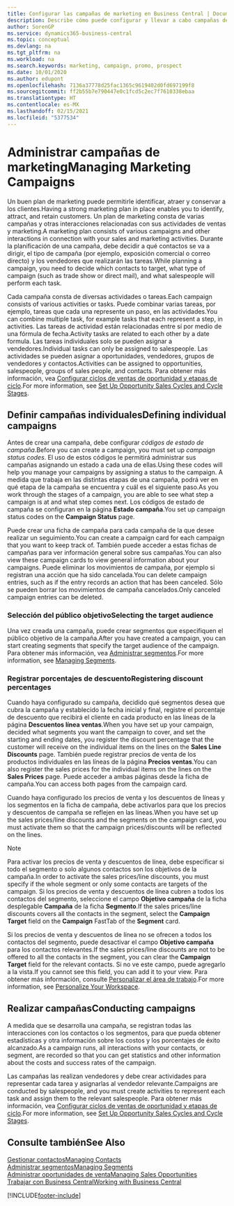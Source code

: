 ```yaml
---
title: Configurar las campañas de marketing en Business Central | Documentos de Microsoft
description: Describe cómo puede configurar y llevar a cabo campañas de marketing en Business Central para ayudarle a identificar, atraer y conservar a los clientes.
author: SorenGP
ms.service: dynamics365-business-central
ms.topic: conceptual
ms.devlang: na
ms.tgt_pltfrm: na
ms.workload: na
ms.search.keywords: marketing, campaign, promo, prospect
ms.date: 10/01/2020
ms.author: edupont
ms.openlocfilehash: 7136a37778d25fac1365c9619402d0fd697199f8
ms.sourcegitcommit: ff2b55b7e790447e0c1fcd5c2ec7f7610338ebaa
ms.translationtype: HT
ms.contentlocale: es-MX
ms.lasthandoff: 02/15/2021
ms.locfileid: "5377534"
---
```

# <a name="managing-marketing-campaigns"></a><span data-ttu-id="a8ddd-103">Administrar campañas de marketing</span><span class="sxs-lookup"><span data-stu-id="a8ddd-103">Managing Marketing Campaigns</span></span>
<span data-ttu-id="a8ddd-104">Un buen plan de marketing puede permitirle identificar, atraer y conservar a los clientes.</span><span class="sxs-lookup"><span data-stu-id="a8ddd-104">Having a strong marketing plan in place enables you to identify, attract, and retain customers.</span></span> <span data-ttu-id="a8ddd-105">Un plan de marketing consta de varias campañas y otras interacciones relacionadas con sus actividades de ventas y marketing.</span><span class="sxs-lookup"><span data-stu-id="a8ddd-105">A marketing plan consists of various campaigns and other interactions in connection with your sales and marketing activities.</span></span> <span data-ttu-id="a8ddd-106">Durante la planificación de una campaña, debe decidir a qué contactos se va a dirigir, el tipo de campaña (por ejemplo, exposición comercial o correo directo) y los vendedores que realizarán las tareas.</span><span class="sxs-lookup"><span data-stu-id="a8ddd-106">While planning a campaign, you need to decide which contacts to target, what type of campaign (such as trade show or direct mail), and what salespeople will perform each task.</span></span>

<span data-ttu-id="a8ddd-107">Cada campaña consta de diversas actividades o tareas.</span><span class="sxs-lookup"><span data-stu-id="a8ddd-107">Each campaign consists of various activities or tasks.</span></span> <span data-ttu-id="a8ddd-108">Puede combinar varias tareas, por ejemplo, tareas que cada una represente un paso, en las actividades.</span><span class="sxs-lookup"><span data-stu-id="a8ddd-108">You can combine multiple task, for example tasks that each represent a step, in activities.</span></span> <span data-ttu-id="a8ddd-109">Las tareas de actividad están relacionadas entre sí por medio de una fórmula de fecha.</span><span class="sxs-lookup"><span data-stu-id="a8ddd-109">Activity tasks are related to each other by a date formula.</span></span> <span data-ttu-id="a8ddd-110">Las tareas individuales solo se pueden asignar a vendedores.</span><span class="sxs-lookup"><span data-stu-id="a8ddd-110">Individual tasks can only be assigned to salespeople.</span></span> <span data-ttu-id="a8ddd-111">Las actividades se pueden asignar a oportunidades, vendedores, grupos de vendedores y contactos.</span><span class="sxs-lookup"><span data-stu-id="a8ddd-111">Activities can be assigned to opportunities, salespeople, groups of sales people, and contacts.</span></span> <span data-ttu-id="a8ddd-112">Para obtener más información, vea [Configurar ciclos de ventas de oportunidad y etapas de ciclo](marketing-how-setup-opportunity-sales-cycles-stages.md).</span><span class="sxs-lookup"><span data-stu-id="a8ddd-112">For more information, see [Set Up Opportunity Sales Cycles and Cycle Stages](marketing-how-setup-opportunity-sales-cycles-stages.md).</span></span>

## <a name="defining-individual-campaigns"></a><span data-ttu-id="a8ddd-113">Definir campañas individuales</span><span class="sxs-lookup"><span data-stu-id="a8ddd-113">Defining individual campaigns</span></span>
<span data-ttu-id="a8ddd-114">Antes de crear una campaña, debe configurar *códigos de estado de campaña*.</span><span class="sxs-lookup"><span data-stu-id="a8ddd-114">Before you can create a campaign, you must set up *campaign status codes*.</span></span> <span data-ttu-id="a8ddd-115">El uso de estos códigos le permitirá administrar sus campañas asignando un estado a cada una de ellas.</span><span class="sxs-lookup"><span data-stu-id="a8ddd-115">Using these codes will help you manage your campaigns by assigning a status to the campaign.</span></span> <span data-ttu-id="a8ddd-116">A medida que trabaja en las distintas etapas de una campaña, podrá ver en qué etapa de la campaña se encuentra y cuál es el siguiente paso.</span><span class="sxs-lookup"><span data-stu-id="a8ddd-116">As you work through the stages of a campaign, you are able to see what step a campaign is at and what step comes next.</span></span> <span data-ttu-id="a8ddd-117">Los códigos de estado de campaña se configuran en la página **Estado campaña**.</span><span class="sxs-lookup"><span data-stu-id="a8ddd-117">You set up campaign status codes on the **Campaign Status** page.</span></span>

<span data-ttu-id="a8ddd-118">Puede crear una ficha de campaña para cada campaña de la que desee realizar un seguimiento.</span><span class="sxs-lookup"><span data-stu-id="a8ddd-118">You can create a campaign card for each campaign that you want to keep track of.</span></span> <span data-ttu-id="a8ddd-119">También puede acceder a estas fichas de campañas para ver información general sobre sus campañas.</span><span class="sxs-lookup"><span data-stu-id="a8ddd-119">You can also view these campaign cards to view general information about your campaigns.</span></span>
<span data-ttu-id="a8ddd-120">Puede eliminar los movimientos de campaña, por ejemplo si registran una acción que ha sido cancelada.</span><span class="sxs-lookup"><span data-stu-id="a8ddd-120">You can delete campaign entries, such as if the entry records an action that has been canceled.</span></span> <span data-ttu-id="a8ddd-121">Sólo se pueden borrar los movimientos de campaña cancelados.</span><span class="sxs-lookup"><span data-stu-id="a8ddd-121">Only canceled campaign entries can be deleted.</span></span>

### <a name="selecting-the-target-audience"></a><span data-ttu-id="a8ddd-122">Selección del público objetivo</span><span class="sxs-lookup"><span data-stu-id="a8ddd-122">Selecting the target audience</span></span>
<span data-ttu-id="a8ddd-123">Una vez creada una campaña, puede crear segmentos que especifiquen el público objetivo de la campaña.</span><span class="sxs-lookup"><span data-stu-id="a8ddd-123">After you have created a campaign, you can start creating segments that specify the target audience of the campaign.</span></span> <span data-ttu-id="a8ddd-124">Para obtener más información, vea [Administrar segmentos](marketing-segments.md).</span><span class="sxs-lookup"><span data-stu-id="a8ddd-124">For more information, see [Managing Segments](marketing-segments.md).</span></span>

### <a name="registering-discount-percentages"></a><span data-ttu-id="a8ddd-125">Registrar porcentajes de descuento</span><span class="sxs-lookup"><span data-stu-id="a8ddd-125">Registering discount percentages</span></span>
<span data-ttu-id="a8ddd-126">Cuando haya configurado su campaña, decidido qué segmentos desea que cubra la campaña y establecido la fecha inicial y final, registre el porcentaje de descuento que recibirá el cliente en cada producto en las líneas de la página **Descuentos línea ventas**.</span><span class="sxs-lookup"><span data-stu-id="a8ddd-126">When you have set up your campaign, decided what segments you want the campaign to cover, and set the starting and ending dates, you register the discount percentage that the customer will receive on the individual items on the lines on the **Sales Line Discounts** page.</span></span> <span data-ttu-id="a8ddd-127">También puede registrar precios de venta de los productos individuales en las líneas de la página **Precios ventas**.</span><span class="sxs-lookup"><span data-stu-id="a8ddd-127">You can also register the sales prices for the individual items on the lines on the **Sales Prices** page.</span></span> <span data-ttu-id="a8ddd-128">Puede acceder a ambas páginas desde la ficha de campaña.</span><span class="sxs-lookup"><span data-stu-id="a8ddd-128">You can access both pages from the campaign card.</span></span>

 <span data-ttu-id="a8ddd-129">Cuando haya configurado los precios de venta y los descuentos de líneas y los segmentos en la ficha de campaña, debe activarlos para que los precios y descuentos de campaña se reflejen en las líneas.</span><span class="sxs-lookup"><span data-stu-id="a8ddd-129">When you have set up the sales prices/line discounts and the segments on the campaign card, you must activate them so that the campaign prices/discounts will be reflected on the lines.</span></span>

> [!NOTE]  
>   <span data-ttu-id="a8ddd-130">Para activar los precios de venta y descuentos de línea, debe especificar si todo el segmento o solo algunos contactos son los objetivos de la campaña.</span><span class="sxs-lookup"><span data-stu-id="a8ddd-130">In order to activate the sales prices/line discounts, you must specify if the whole segment or only some contacts are targets of the campaign.</span></span> <span data-ttu-id="a8ddd-131">Si los precios de venta y descuentos de línea cubren a todos los contactos del segmento, seleccione el campo **Objetivo campaña** de la ficha desplegable **Campaña** de la ficha **Segmento**.</span><span class="sxs-lookup"><span data-stu-id="a8ddd-131">If the sales prices/line discounts covers all the contacts in the segment, select the **Campaign Target** field on the **Campaign** FastTab of the **Segment** card.</span></span>

<span data-ttu-id="a8ddd-132">Si los precios de venta y descuentos de línea no se ofrecen a todos los contactos del segmento, puede desactivar el campo **Objetivo campaña** para los contactos relevantes.</span><span class="sxs-lookup"><span data-stu-id="a8ddd-132">If the sales prices/line discounts are not to be offered to all the contacts in the segment, you can clear the **Campaign Target** field for the relevant contacts.</span></span> <span data-ttu-id="a8ddd-133">Si no ve este campo, puede agregarlo a la vista.</span><span class="sxs-lookup"><span data-stu-id="a8ddd-133">If you cannot see this field, you can add it to your view.</span></span> <span data-ttu-id="a8ddd-134">Para obtener más información, consulte [Personalizar el área de trabajo](ui-personalization-user.md).</span><span class="sxs-lookup"><span data-stu-id="a8ddd-134">For more information, see [Personalize Your Workspace](ui-personalization-user.md).</span></span>

## <a name="conducting-campaigns"></a><span data-ttu-id="a8ddd-135">Realizar campañas</span><span class="sxs-lookup"><span data-stu-id="a8ddd-135">Conducting campaigns</span></span>
<span data-ttu-id="a8ddd-136">A medida que se desarrolla una campaña, se registran todas las interacciones con los contactos o los segmentos, para que pueda obtener estadísticas y otra información sobre los costos y los porcentajes de éxito alcanzado.</span><span class="sxs-lookup"><span data-stu-id="a8ddd-136">As a campaign runs, all interactions with your contacts, or segment, are recorded so that you can get statistics and other information about the costs and success rates of the campaign.</span></span>

<span data-ttu-id="a8ddd-137">Las campañas las realizan vendedores y debe crear actividades para representar cada tarea y asignarlas al vendedor relevante.</span><span class="sxs-lookup"><span data-stu-id="a8ddd-137">Campaigns are conducted by salespeople, and you must create activities to represent each task and assign them to the relevant salespeople.</span></span> <span data-ttu-id="a8ddd-138">Para obtener más información, vea [Configurar ciclos de ventas de oportunidad y etapas de ciclo](marketing-how-setup-opportunity-sales-cycles-stages.md).</span><span class="sxs-lookup"><span data-stu-id="a8ddd-138">For more information, see [Set Up Opportunity Sales Cycles and Cycle Stages](marketing-how-setup-opportunity-sales-cycles-stages.md).</span></span>

## <a name="see-also"></a><span data-ttu-id="a8ddd-139">Consulte también</span><span class="sxs-lookup"><span data-stu-id="a8ddd-139">See Also</span></span>
[<span data-ttu-id="a8ddd-140">Gestionar contactos</span><span class="sxs-lookup"><span data-stu-id="a8ddd-140">Managing Contacts</span></span>](marketing-contacts.md)  
[<span data-ttu-id="a8ddd-141">Administrar segmentos</span><span class="sxs-lookup"><span data-stu-id="a8ddd-141">Managing Segments</span></span>](marketing-segments.md)  
[<span data-ttu-id="a8ddd-142">Administrar oportunidades de venta</span><span class="sxs-lookup"><span data-stu-id="a8ddd-142">Managing Sales Opportunities</span></span>](marketing-manage-sales-opportunities.md)  
[<span data-ttu-id="a8ddd-143">Trabajar con Business Central</span><span class="sxs-lookup"><span data-stu-id="a8ddd-143">Working with Business Central</span></span>](ui-work-product.md)  


[!INCLUDE[footer-include](includes/footer-banner.md)]